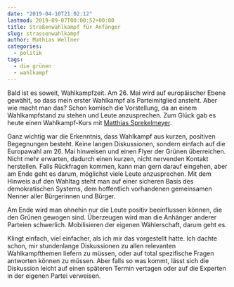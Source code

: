 ```yaml
---
date: "2019-04-10T21:02:12"
lastmod: 2019-09-07T00:00:52+00:00
title: Straßenwahlkampf für Anfänger
slug: strassenwahlkampf
author: Mathias Wellner
categories:
  - politik
tags:
  - die grünen
  - wahlkampf
---
```


Bald ist es soweit, Wahlkampfzeit. Am 26. Mai wird auf europäischer Ebene gewählt, so dass mein erster Wahlkampf als Parteimitglied ansteht. Aber wie macht man das? Schon komisch die Vorstellung, da an einem Wahlkampfstand zu stehen und Leute anzusprechen. Zum Glück gab es heute einen Wahlkampf-Kurs mit [Matthias Sprekelmeyer](http://sprekelmeyer.de).

<!--more-->

Ganz wichtig war die Erkenntnis, dass Wahlkampf aus kurzen, positiven Begegnungen besteht. Keine langen Diskussionen, sondern einfach auf die Europawahl am 26. Mai hinweisen und einen Flyer der Grünen überreichen. Nicht mehr erwarten, dadurch einen kurzen, nicht nervenden Kontakt herstellen. Falls Rückfragen kommen, kann man gern darauf eingehen, aber am Ende geht es darum, möglichst viele Leute anzusprechen. Mit dem Hinweis auf den Wahltag steht man auf einer sicheren Basis des demokratischen Systems, dem hoffentlich vorhandenen gemeinsamen Nenner aller Bürgerinnen und Bürger.

Am Ende wird man ohnehin nur die Leute positiv beeinflussen können, die den Grünen gewogen sind. Überzeugen wird man die Anhänger anderer Parteien schwerlich. Mobilisieren der eigenen Wählerschaft, darum geht es.

Klingt einfach, viel einfacher, als ich mir das vorgestellt hatte. Ich dachte schon, mir stundenlange Diskussionen zu allen relevanten Wahlkampfthemen liefern zu müssen, oder auf total spezifische Fragen antworten können zu müssen. Aber falls so was kommt, lässt sich die Diskussion leicht auf einen späteren Termin vertagen oder auf die Experten in der eigenen Partei verweisen.
